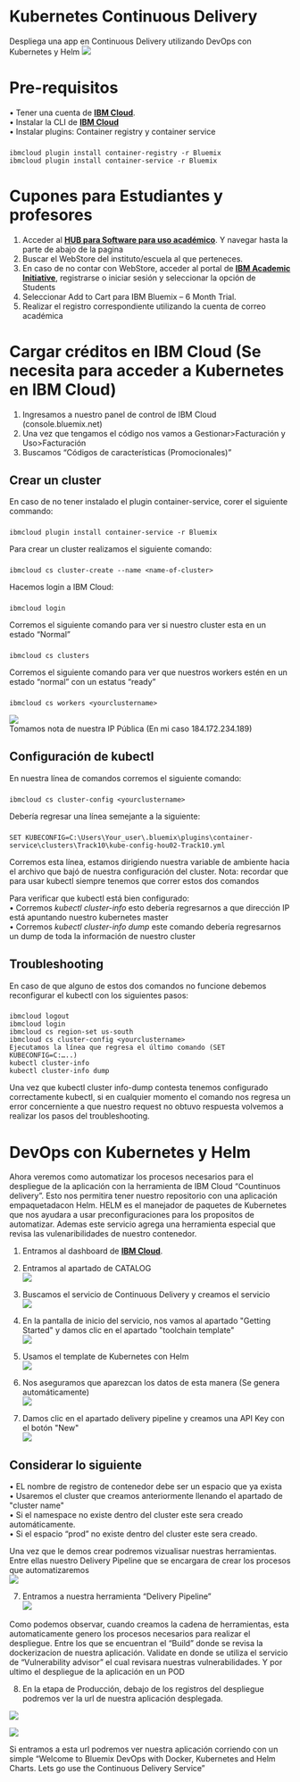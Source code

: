 # Kubernetes Continuous Delivery
Despliega una app en Continuous Delivery utilizando DevOps con Kubernetes y Helm
![](assets/a1.png)<br/>
# Pre-requisitos
•	Tener una cuenta de [**IBM Cloud**](https://cloud.ibm.com/login).<br/>
• Instalar la CLI de [**IBM Cloud**](https://console.bluemix.net/docs/cli/reference/bluemix_cli/get_started)<br/> 
•	Instalar plugins: Container registry y container service
###
    ibmcloud plugin install container-registry -r Bluemix
    ibmcloud plugin install container-service -r Bluemix


# Cupones para Estudiantes y profesores
1.	Acceder al [**HUB para Software para uso académico**](https://onthehub.com/ibm/?utm_sourc=ibm-ai-productpage&utm_medium=onthehubproductpage&utm_campaign=IBM). Y navegar hasta la parte de abajo de la pagina  
2.	Buscar el WebStore del instituto/escuela al que perteneces. 
3.	En caso de no contar con WebStore, acceder al portal de [**IBM Academic Initiative**](https://my15.digitalexperience.ibm.com/b73a5759-c6a6-4033-ab6b-d9d4f9a6d65b/dxsites/151914d1-03d2-48fe-97d9-d21166848e65/home/), registrarse o iniciar sesión y seleccionar la opción de Students 
4.	Seleccionar Add to Cart para IBM Bluemix – 6 Month Trial. 
5.	Realizar el registro correspondiente utilizando la cuenta de correo académica 

# Cargar créditos en IBM Cloud (Se necesita para acceder a Kubernetes en IBM Cloud)
1.	Ingresamos a nuestro panel de control de IBM Cloud (console.bluemix.net)
2.	Una vez que tengamos el código nos vamos a Gestionar>Facturación y Uso>Facturación
3.	Buscamos “Códigos de características (Promocionales)”

## Crear un cluster
En caso de no tener instalado el plugin container-service, corer el siguiente commando:
###
    ibmcloud plugin install container-service -r Bluemix
Para crear un cluster realizamos el siguiente comando:
###
    ibmcloud cs cluster-create --name <name-of-cluster>
Hacemos login a IBM Cloud:
###
    ibmcloud login 
Corremos el siguiente comando para ver si nuestro cluster esta en un estado “Normal”
###
    ibmcloud cs clusters
Corremos el siguiente comando para ver que nuestros workers estén en un estado “normal” con un estatus “ready”
###
    ibmcloud cs workers <yourclustername>
![](assets/4.png)<br/>
Tomamos nota de nuestra IP Pública (En mi caso 184.172.234.189)
## Configuración de kubectl
En nuestra línea de comandos corremos el siguiente comando:
###
    ibmcloud cs cluster-config <yourclustername>
Debería regresar una línea semejante a la siguiente:
###
    SET KUBECONFIG=C:\Users\Your_user\.bluemix\plugins\container-service\clusters\Track10\kube-config-hou02-Track10.yml
Corremos esta línea, estamos dirigiendo nuestra variable de ambiente hacia el archivo que bajó de nuestra configuración del cluster. Nota: recordar que para usar kubectl siempre tenemos que correr estos dos comandos

Para verificar que kubectl está bien configurado:<br/>
•	Corremos <i>kubectl cluster-info</i> esto debería regresarnos a que dirección IP está apuntando nuestro kubernetes master<br/>
•	Corremos <i>kubectl cluster-info dump</i> este comando debería regresarnos un dump de toda la información de nuestro cluster

## Troubleshooting
En caso de que alguno de estos dos comandos no funcione debemos reconfigurar el kubectl con los siguientes pasos:
###
    ibmcloud logout
    ibmcloud login
    ibmcloud cs region-set us-south
    ibmcloud cs cluster-config <yourclustername>
    Ejecutamos la línea que regresa el último comando (SET KUBECONFIG=C:…..)
    kubectl cluster-info
    kubectl cluster-info dump
Una vez que kubectl cluster info-dump contesta tenemos configurado correctamente kubectl, si en cualquier momento el comando nos regresa un error concerniente a que nuestro request no obtuvo respuesta volvemos a realizar los pasos del troubleshooting.

# DevOps con Kubernetes y Helm
Ahora veremos como automatizar los procesos necesarios para el despliegue de la aplicación con la herramienta de IBM Cloud “Countinuos delivery”. Esto nos permitira tener nuestro repositorio con una aplicación empaquetadacon Helm. HELM es el manejador de paquetes de Kubernetes que nos ayudara a usar preconfiguraciones para los propositos de automatizar. Ademas este servicio agrega una herramienta especial que revisa las vulenaribilidades de nuestro contenedor.

1. Entramos al dashboard de [**IBM Cloud**](https://cloud.ibm.com/login).<br/>
2. Entramos al apartado de CATALOG <br/>
![](assets/14.png)<br/>

3. Buscamos el servicio de Continuous Delivery y creamos el servicio<br/>
![](assets/15.png)<br/>

4. En la pantalla de inicio del servicio, nos vamos al apartado "Getting Started" y damos clic en el apartado "toolchain template" <br/>
![](assets/16.png)<br/>

5. Usamos el template de Kubernetes con Helm<br/>
![](assets/17.png)<br/>

6. Nos aseguramos que aparezcan los datos de esta manera (Se genera automáticamente)<br/>
![](assets/19.png)<br/>

7. Damos clic en el apartado delivery pipeline y creamos una API Key con el botón "New"<br/>
![](assets/20.png)<br/>

## Considerar lo siguiente<br/>
•	EL nombre de registro de contenedor debe ser un espacio que ya exista<br/>
•	Usaremos el cluster que creamos anteriormente llenando el apartado de "cluster name"<br/>
•	Si el namespace no existe dentro del cluster este sera creado automáticamente.<br/>
•	Si el espacio “prod” no existe dentro del cluster este sera creado.<br/>

Una vez que le demos crear podremos vizualisar nuestras herramientas. Entre ellas nuestro Delivery Pipeline que se encargara de crear los procesos que automatizaremos<br/>
![](assets/21.png)<br/>

7. Entramos a nuestra herramienta “Delivery Pipeline”<br/>
![](assets/22.png)<br/>

Como podemos observar, cuando creamos la cadena de herramientas, esta automaticamente genero los procesos necesarios para realizar el despliegue. Entre los que se encuentran el “Build” donde se revisa la dockerizacion de nuestra aplicación.
Validate en donde se utiliza el servicio de “Vulnerability advisor” el cual revisara nuestras vulnerabilidades.
Y por ultimo el despliegue de la aplicación en un POD<br/>

8. En la etapa de Producción, debajo de los registros del despliegue podremos ver la url de nuestra aplicación desplegada.<br/>

![](assets/23.png)<br/>

![](assets/24.png)<br/>

Si entramos a esta url podremos ver nuestra aplicación corriendo con un simple “Welcome to Bluemix DevOps with Docker, Kubernetes and Helm Charts. Lets go use the Continuous Delivery Service”
